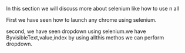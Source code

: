 In this section we will discuss more about selenium like how to use n all

First we have seen how to launch any chrome using selenium.

second, we have seen dropdown using selenium.we have ByvisibleText,value,index by using allthis methos we can perform dropdown.

